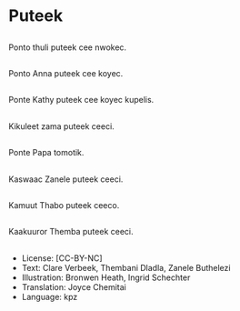 # Puteek

##
Ponto thuli puteek cee
nwokec.

##
Ponto Anna puteek cee
koyec.

##
Ponte Kathy puteek cee
koyec kupelis.

##
Kikuleet zama puteek
ceeci.

##
Ponte Papa tomotik.

##
Kaswaac Zanele puteek
ceeci.

##
Kamuut Thabo puteek
ceeco.

##
Kaakuuror Themba
puteek ceeci.

##
* License: [CC-BY-NC]
* Text: Clare Verbeek, Thembani Dladla, Zanele Buthelezi
* Illustration: Bronwen Heath, Ingrid Schechter
* Translation: Joyce Chemitai
* Language: kpz
